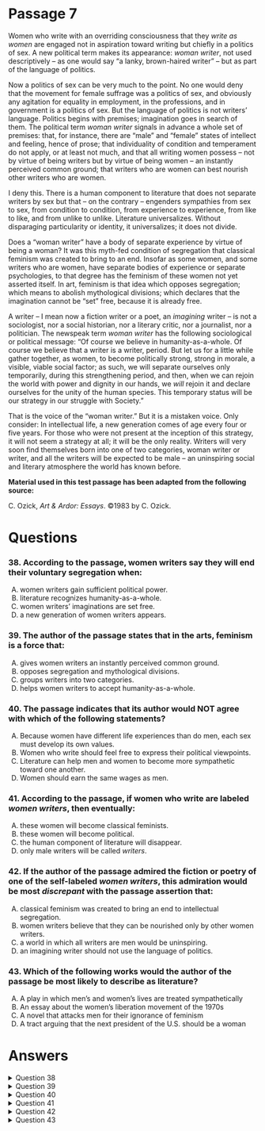 # Passage 7
Women who write with an overriding consciousness that they *write as women* are engaged not in aspiration toward writing but chiefly in a politics of sex. A new political term makes its appearance: *woman writer*, not used descriptively – as one would say “a lanky, brown-haired writer” – but as part of the language of politics.

Now a politics of sex can be very much to the point. No one would deny that the movement for female suffrage was a politics of sex, and obviously any agitation for equality in employment, in the professions, and in government is a politics of sex. But the language of politics is not writers’ language. Politics begins with premises; imagination goes in search of them. The political term *woman writer* signals in advance a whole set of premises: that, for instance, there are “male” and “female” states of intellect and feeling, hence of prose; that individuality of condition and temperament do not apply, or at least not much, and that all writing women possess – not by virtue of being writers but by virtue of being women – an instantly perceived common ground; that writers who are women can best nourish other writers who are women.

I deny this. There is a human component to literature that does not separate writers by sex but that – on the contrary – engenders sympathies from sex to sex, from condition to condition, from experience to experience, from like to like, and from unlike to unlike. Literature universalizes. Without disparaging particularity or identity, it universalizes; it does not divide.

Does a “woman writer” have a body of separate experience by virtue of being a woman? It was this myth-fed condition of segregation that classical feminism was created to bring to an end. Insofar as some women, and some writers who are women, have separate bodies of experience or separate psychologies, to that degree has the feminism of these women not yet asserted itself. In art, feminism is that idea which opposes segregation; which means to abolish mythological divisions; which declares that the imagination cannot be “set” free, because it is already free.

A writer – I mean now a fiction writer or a poet, an *imagining* writer – is not a sociologist, nor a social historian, nor a literary critic, nor a journalist, nor a politician. The newspeak term *woman writer* has the following sociological or political message: “Of course we believe in humanity-as-a-whole. Of course we believe that a writer is a writer, period. But let us for a little while gather together, as women, to become politically strong, strong in morale, a visible, viable social factor; as such, we will separate ourselves only temporarily, during this strengthening period, and then, when we can rejoin the world with power and dignity in our hands, we *will* rejoin it and declare ourselves for the unity of the human species. This temporary status will be our strategy in our struggle with Society.”

That is the voice of the “woman writer.” But it is a mistaken voice. Only consider: In intellectual life, a new generation comes of age every four or five years. For those who were not present at the inception of this strategy, it will not seem a strategy at all; it will be the only reality. Writers will very soon find themselves born into one of two categories, woman writer or writer, and all the writers will be expected to be male – an uninspiring social and literary atmosphere the world has known before.

**Material used in this test passage has been adapted from the following source:**

C. Ozick, *Art & Ardor: Essays*. ©1983 by C. Ozick.

# Questions
### 38. According to the passage, women writers say they will end their voluntary segregation when:
<ol type="A">
  <li>women writers gain sufficient political power.</li>
  <li>literature recognizes humanity-as-a-whole.</li>
  <li>women writers’ imaginations are set free.</li>
  <li>a new generation of women writers appears.</li>
</ol>

### 39. The author of the passage states that in the arts, feminism is a force that:
<ol type="A">
  <li>gives women writers an instantly perceived common ground.</li>
  <li>opposes segregation and mythological divisions.</li>
  <li>groups writers into two categories.</li>
  <li>helps women writers to accept humanity-as-a-whole.</li>
</ol>

### 40. The passage indicates that its author would NOT agree with which of the following statements?
<ol type="A">
  <li>Because women have different life experiences than do men, each sex must develop its own values.</li>
  <li>Women who write should feel free to express their political viewpoints.</li>
  <li>Literature can help men and women to become more sympathetic toward one another.</li>
  <li>Women should earn the same wages as men.</li>
</ol>

### 41. According to the passage, if women who write are labeled *women writers*, then eventually:
<ol type="A">
  <li>these women will become classical feminists.</li>
  <li>these women will become political.</li>
  <li>the human component of literature will disappear.</li>
  <li>only male writers will be called <i>writers</i>.</li>
</ol>

### 42. If the author of the passage admired the fiction or poetry of one of the self-labeled *women writers*, this admiration would be most *discrepant* with the passage assertion that:
<ol type="A">
  <li>classical feminism was created to bring an end to intellectual segregation.</li>
  <li>women writers believe that they can be nourished only by other women writers.</li>
  <li>a world in which all writers are men would be uninspiring.</li>
  <li>an imagining writer should not use the language of politics.</li>
</ol>

### 43. Which of the following works would the author of the passage be most likely to describe as literature?
<ol type="A">
  <li>A play in which men’s and women’s lives are treated sympathetically</li>
  <li>An essay about the women’s liberation movement of the 1970s</li>
  <li>A novel that attacks men for their ignorance of feminism</li>
  <li>A tract arguing that the next president of the U.S. should be a woman</li>
</ol>

# Answers
<details>
  <summary>Question 38</summary>
  <b>Solution</b>: The correct answer is <b>A</b>.

  <ol type="A">
    <li>The author attributes the following argument to women writers: “But let us for a little while gather together, as women, to become politically strong . . . and then, when we can rejoin the world with power and dignity in our hands, we <i>will</i> rejoin it”.</li>
    <li>There is no suggestion that literature fails to recognize the concept. Its acceptance among writers is implicit: “Of course we believe in humanity-as-a-whole”.</li>
    <li>The passage allies itself with “feminism . . . which declares that the imagination cannot be ‘set’ free, because it is already free”.</li>
    <li>The statement about a new generation is a part of the argument <u>against</u> voluntary segregation: “the voice of ‘the woman writer’ . . . is a mistaken voice. Only consider: In intellectual life, a new generation comes of age every four or five years”.</li>
  </ol>
</details>

<details>
  <summary>Question 39</summary>
  <b>Solution</b>: The correct answer is <b>B</b>.

  <ol type="A">
    <li>It is not feminism but the “political term <i>woman writer</i> [that] signals in advance . . . that all writing women possess – not by virtue of being writers but by virtue of being women – an instantly perceived common ground”.</li>
    <li>Feminism in the arts is explicitly defined: “In art, feminism is that idea which opposes segregation; which means to abolish mythological divisions”.</li>
    <li>It is not because of feminism but because of “the voice of ‘the woman writer’ . . . [that writers] will very soon find themselves born into one of two categories, women writer or writer”.</li>
    <li>Those who classify themselves as women writers already accept the concept: “The newspeak term <i>women writer</i> has the following . . . message: ‘Of course we believe in humanity-as-a-whole’”.</li>
  </ol>
</details>

<details>
  <summary>Question 40</summary>
  <b>Solution</b>: The correct answer is <b>A</b>.

  <ol type="A">
    <li>The author argues against the assumption that sex determines experience: “Does a ‘woman writer’ have a body of separate experience by virtue of being a woman? It was this myth-fed condition of segregation. . .”.</li>
    <li>The passage does not suggest that any writer’s freedom of political expression should be restricted. Rather, it disputes the validity and usefulness of the “political term <i>woman writer</i>” and the premises that it implies.</li>
    <li>The author asserts the unifying power of literature: “There is a human component to literature that . . . engenders sympathies from sex to sex”.</li>
    <li>The author’s approval of economic equality can be inferred: “Now a politics of sex can be very much to the point. No one would deny that . . . any agitation for equality in employment . . . is a politics of sex”.</li>
  </ol>
</details>

<details>
  <summary>Question 41</summary>
  <b>Solution</b>: The correct answer is <b>D</b>.

  <ol type="A">
    <li>The label, by implying “a body of separate experience by virtue of being a woman . . . [assumes the] myth-fed condition of segregation that classical feminism was created to bring to an end”.</li>
    <li>The label itself is a “political term”, and those who apply it to themselves or to others are already “engaged . . . chiefly in a politics of sex”; the label is not expected to politicize those to whom it is applied.</li>
    <li>The passage does not suggest that use of the label could cause literature to lose its human component, since this component is an essential characteristic of literature: “Literature . . . universalizes; it does not divide”. It suggests, on the contrary, that those who apply the label to <i>themselves</i> are not producing literature: “Women who write with an overriding consciousness that they write <i>as women</i> are engaged not in aspiration toward writing but chiefly in a politics of sex” [because] “the language of politics is not writers’ language”.</li>
    <li>This is the author’s conclusion about the consequences of using the label <i>woman writer</i>: “Writers will very soon find themselves born into one of two categories, women writer or writer, and all the writers will be expected to be male”.</li>
  </ol>
</details>

<details>
  <summary>Question 42</summary>
  <b>Solution</b>: The correct answer is <b>D</b>.

  <ol type="A">
    <li>This interpretation of the goals of classical feminism does not in itself preclude admiration for the writing style of a woman who apparently does not share these goals.</li>
    <li>The opinion that women who “are engaged . . . chiefly in a politics of sex” seek support in each other’s writings does not imply the belief that no such woman could produce works of literary merit.</li>
    <li>This argument against the separation of writers “into one of two categories, woman writer or writer” implies that literary merit is irrelevant to the writer’s sex. This position is consistent with admiration for the works of a writer whose talent might be underestimated because of her acceptance of the sex-linked label.</li>
    <li>Admiration for the creative works of a self-labeled <i>women writer</i> would be inconsistent with the beliefs that such women “are engaged not in aspiration toward writing but chiefly in a politics of sex” and that “an <i>imagining</i> writer – is not . . . a politician”.</li>
  </ol>
</details>

<details>
  <summary>Question 43</summary>
  <b>Solution</b>: The correct answer is <b>A</b>.

  <ol type="A">
    <li>A sympathetic treatment of the lives of both sexes would accord with the author’s views about literature: “There is a human component to literature that . . . engenders sympathies from sex to sex, from condition to condition, from experience to experience”.</li>
    <li>An essay about a political movement would be expected to defend some premise about it. The author would thus be more likely to consider it political than literary: “Politics begins with premises; imagination goes in search of them”.</li>
    <li>An attack that pitted women against men would violate the author’s description of literature: “Without disparaging particularity or identity, [literature] universalizes; it does not divide”.</li>
    <li>A tract arguing that a voting decision should be based on sex would represent political writing rather than literature. Its implicit premise would be that “individuality of condition and temperament do not apply”.</li>
  </ol>
</details>
